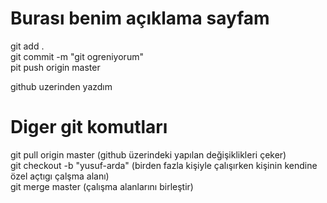 # Burası benim açıklama sayfam														
git add .<br>
git commit -m "git ogreniyorum"<br>
pit push origin master<br>

github uzerinden yazdım




#	Diger git komutları

git pull origin master
(github üzerindeki yapılan değişiklikleri çeker)<br>
git checkout -b "yusuf-arda"
(birden fazla kişiyle çalışırken kişinin kendine özel açtıgı çalşma alanı)<br>
git merge master 
(çalışma alanlarını birleştir)<br>	